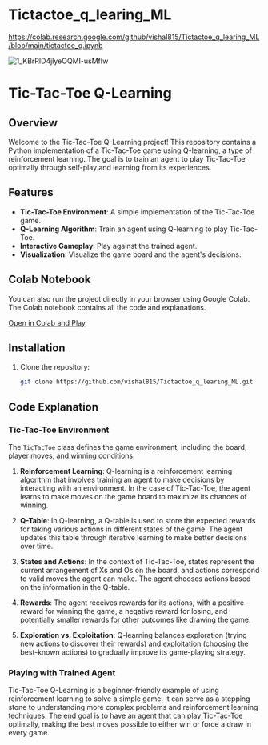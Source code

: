 # Tictactoe_q_learing_ML
https://colab.research.google.com/github/vishal815/Tictactoe_q_learing_ML/blob/main/tictactoe_q.ipynb

![1_KBrRlD4jlyeOQMI-usMfIw](https://github.com/vishal815/Tictactoe_q_learing_ML/assets/83393190/b7aa8b7c-3de7-46d6-bbbd-d4b2964378d9)



# Tic-Tac-Toe Q-Learning

## Overview

Welcome to the Tic-Tac-Toe Q-Learning project! This repository contains a Python implementation of a Tic-Tac-Toe game using Q-learning, a type of reinforcement learning. The goal is to train an agent to play Tic-Tac-Toe optimally through self-play and learning from its experiences.

## Features

- **Tic-Tac-Toe Environment**: A simple implementation of the Tic-Tac-Toe game.
- **Q-Learning Algorithm**: Train an agent using Q-learning to play Tic-Tac-Toe.
- **Interactive Gameplay**: Play against the trained agent.
- **Visualization**: Visualize the game board and the agent's decisions.

## Colab Notebook

You can also run the project directly in your browser using Google Colab. The Colab notebook contains all the code and explanations.

[Open in Colab and Play](https://colab.research.google.com/github/vishal815/Tictactoe_q_learing_ML/blob/main/tictactoe_q.ipynb)

## Installation

1. Clone the repository:
    ```bash
    git clone https://github.com/vishal815/Tictactoe_q_learing_ML.git
    ```

## Code Explanation

### Tic-Tac-Toe Environment

The `TicTacToe` class defines the game environment, including the board, player moves, and winning conditions.

1. **Reinforcement Learning**: Q-learning is a reinforcement learning algorithm that involves training an agent to make decisions by interacting with an environment. In the case of Tic-Tac-Toe, the agent learns to make moves on the game board to maximize its chances of winning.

2. **Q-Table**: In Q-learning, a Q-table is used to store the expected rewards for taking various actions in different states of the game. The agent updates this table through iterative learning to make better decisions over time.

3. **States and Actions**: In the context of Tic-Tac-Toe, states represent the current arrangement of Xs and Os on the board, and actions correspond to valid moves the agent can make. The agent chooses actions based on the information in the Q-table.

4. **Rewards**: The agent receives rewards for its actions, with a positive reward for winning the game, a negative reward for losing, and potentially smaller rewards for other outcomes like drawing the game.

5. **Exploration vs. Exploitation**: Q-learning balances exploration (trying new actions to discover their rewards) and exploitation (choosing the best-known actions) to gradually improve its game-playing strategy.


### Playing with Trained Agent


Tic-Tac-Toe Q-Learning is a beginner-friendly example of using reinforcement learning to solve a simple game. It can serve as a stepping stone to understanding more complex problems and reinforcement learning techniques. The end goal is to have an agent that can play Tic-Tac-Toe optimally, making the best moves possible to either win or force a draw in every game.
